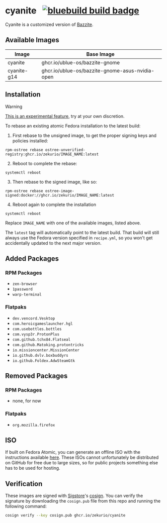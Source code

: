 # cyanite &nbsp; [![bluebuild build badge](https://github.com/zekurio/cyanite/actions/workflows/build.yml/badge.svg)](https://github.com/zekurio/cyanite/actions/workflows/build.yml)

Cyanite is a customized version of [Bazzite](https://bazzite.gg).

## Available Images

| Image | Base Image |
|-------|------------|
| cyanite | ghcr.io/ublue-os/bazzite-gnome |
| cyanite-g14 | ghcr.io/ublue-os/bazzite-gnome-asus-nvidia-open |

## Installation

> [!WARNING]  
> [This is an experimental feature](https://www.fedoraproject.org/wiki/Changes/OstreeNativeContainerStable), try at your own discretion.

To rebase an existing atomic Fedora installation to the latest build:

1. First rebase to the unsigned image, to get the proper signing keys and policies installed:
  ```
  rpm-ostree rebase ostree-unverified-registry:ghcr.io/zekurio/IMAGE_NAME:latest
  ```
2. Reboot to complete the rebase:
  ```
  systemctl reboot
  ```
3. Then rebase to the signed image, like so:
  ```
  rpm-ostree rebase ostree-image-signed:docker://ghcr.io/zekurio/IMAGE_NAME:latest
  ```
4. Reboot again to complete the installation
  ```
  systemctl reboot
  ```

Replace `IMAGE_NAME` with one of the available images, listed above.

The `latest` tag will automatically point to the latest build. That build will still always use the Fedora version specified in `recipe.yml`, so you won't get accidentally updated to the next major version.

## Added Packages

### RPM Packages
- `zen-browser`
- `1password`
- `warp-terminal`
  

### Flatpaks
- `dev.vencord.Vesktop`
- `com.heroicgameslauncher.hgl`
- `com.usebottles.bottles`
- `com.vysp3r.ProtonPlus`
- `com.github.tchx84.Flatseal`
- `com.github.Matoking.protontricks`
- `io.missioncenter.MissionCenter`
- `io.github.dvlv.boxbuddyrs`
- `io.github.Foldex.AdwSteamGtk`

## Removed Packages

### RPM Packages
- none, for now

### Flatpaks
- `org.mozilla.firefox`

## ISO

If built on Fedora Atomic, you can generate an offline ISO with the instructions available [here](https://blue-build.org/learn/universal-blue/#fresh-install-from-an-iso). These ISOs cannot unfortunately be distributed on GitHub for free due to large sizes, so for public projects something else has to be used for hosting.

## Verification

These images are signed with [Sigstore](https://www.sigstore.dev/)'s [cosign](https://github.com/sigstore/cosign). You can verify the signature by downloading the `cosign.pub` file from this repo and running the following command:

```bash
cosign verify --key cosign.pub ghcr.io/zekurio/cyanite
```
